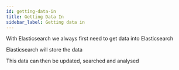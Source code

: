 ```yaml
---
id: getting-data-in
title: Getting Data In
sidebar_label: Getting data in
---
```


With Elasticsearch we always first need to get data into Elasticsearch

Elasticsearch will store the data

This data can then be updated, searched and analysed
